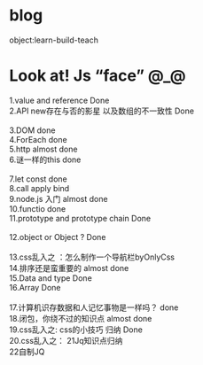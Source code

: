 # blog
object:learn-build-teach

Look at!  Js “face” @_@
==============================================


1.value and reference Done  <br>
2.API new存在与否的影星 以及数组的不一致性 Done <br>  
3.DOM  done <br>
4.ForEach  done <br>
5.http almost done <br>
6.谜一样的this done <br>  
7.let const  done <br>
8.call apply bind<br>
9.node.js 入门 almost done <br>
10.functio done <br>
11.prototype and prototype chain Done  <br>  
12.object or Object ? Done <br>  
13.css乱入之 ：怎么制作一个导航栏byOnlyCss <br>
14.排序还是蛮重要的 almost done <br>
15.Data and type Done<br> 
16.Array Done <br>  
17.计算机识存数据和人记忆事物是一样吗？ done  <br>
18.闭包，你绕不过的知识点 almost done <br>
19.css乱入之: css的小技巧 归纳 Done  <br>
20.css乱入之： 
21Jq知识点归纳<br>
22自制JQ<br>
